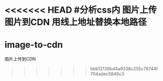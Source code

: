 <<<<<<< HEAD
#分析css内 图片上传图片到CDN 用线上地址替换本地路径
=======
image-to-cdn
============

图片上传到CDN
>>>>>>> bbb12136bd4a9338c255c78744f704adec5849c3
